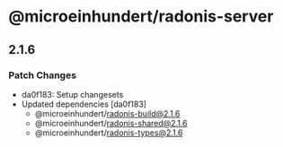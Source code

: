 # @microeinhundert/radonis-server

## 2.1.6

### Patch Changes

- da0f183: Setup changesets
- Updated dependencies [da0f183]
  - @microeinhundert/radonis-build@2.1.6
  - @microeinhundert/radonis-shared@2.1.6
  - @microeinhundert/radonis-types@2.1.6
